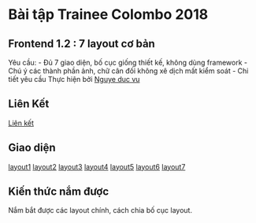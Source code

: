 # **Bài tập Trainee Colombo 2018**
## **Frontend 1.2 : 7 layout cơ bản**
Yêu cầu: - Đủ 7 giao diện, bố cục giống thiết kế, không dùng framework - Chú ý các thành phần ảnh, chữ cân đối không xê dịch mất kiểm soát - Chi tiết yêu cầu
Thực hiện bởi [Nguye duc vu](http://github.com/ducvunguyen)
## Liên Kết
[Liên kết](https://github.com/colombo-trainee/trainee_2018/blob/master/frontend/layout/simple%20layouts.psd)
## Giao diện

[layout1](https://ducvunguyen.github.io/fontend1/app/layout.html?_ijt=l811kcf5u8g11qaqbpmmush2sd)
[layout2](https://ducvunguyen.github.io/fontend1/app/layout2.html?_ijt=l811kcf5u8g11qaqbpmmush2sd)
[layout3](https://ducvunguyen.github.io/fontend1/app/layout3.html?_ijt=l811kcf5u8g11qaqbpmmush2sd)
[layout4](https://ducvunguyen.github.io/fontend1/app/layout4.html?_ijt=l811kcf5u8g11qaqbpmmush2sd)
[layout5](https://ducvunguyen.github.io/fontend1/app/layout5.html?_ijt=l811kcf5u8g11qaqbpmmush2sd)
[layout6](https://ducvunguyen.github.io/fontend1/app/layout6.html?_ijt=l811kcf5u8g11qaqbpmmush2sd)
[layout7](https://ducvunguyen.github.io/fontend1/app/layout7.html?_ijt=l811kcf5u8g11qaqbpmmush2sd)
## Kiến thức nắm được

Nắm bắt được các layout chính, cách chia bố cục layout.


